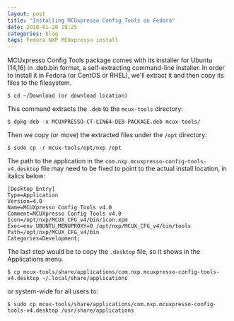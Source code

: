 ```yaml
---
layout: post
title: "Installing MCUxpresso Config Tools on Fedora"
date: 2018-01-20 18:25
categories: blog
tags: Fedora NXP MCUxpresso install
---
```


MCUxpresso Config Tools package comes with its installer for Ubuntu (14,16) in .deb.bin format, a self-extracting command-line installer. In order to install it in Fedora (or CentOS or RHEL), we'll extract it and then copy its files to the filesystem.

    $ cd ~/Download (or download location)

This command extracts the ```.deb``` to the ```mcux-tools``` directory:

    $ dpkg-deb -x MCUXPRESSO-CT-LIN64-DEB-PACKAGE.deb mcux-tools/

Then we copy (or move) the extracted files under the ```/opt``` directory:

    $ sudo cp -r mcux-tools/opt/nxp /opt

 The path to the application in the ```com.nxp.mcuxpresso-config-tools-v4.desktop``` file may need to be fixed to point to the actual install location, in italics below:

    [Desktop Entry]
    Type=Application
    Version=4.0
    Name=MCUXpresso Config Tools v4.0
    Comment=MCUXpresso Config Tools v4.0
    Icon=/opt/nxp/MCUX_CFG_v4/bin/icon.xpm
    Exec=env UBUNTU_MENUPROXY=0 /opt/nxp/MCUX_CFG_v4/bin/tools
    Path=/opt/nxp/MCUX_CFG_v4/bin
    Categories=Development;

The last step would be to copy the ```.desktop``` file, so it shows in the Applications menu.

    $ cp mcux-tools/share/applications/com.nxp.mcuxpresso-config-tools-v4.desktop ~/.local/share/applications

or system-wide for all users to:

    $ sudo cp mcux-tools/share/applications/com.nxp.mcuxpresso-config-tools-v4.desktop /usr/share/applications



